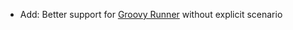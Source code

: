* Add: Better support for [Groovy Runner](groovy-standalone-runner/introduction) without explicit scenario